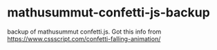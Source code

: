 # mathusummut-confetti-js-backup
backup of mathusummut confetti.js. Got this info from https://www.cssscript.com/confetti-falling-animation/
